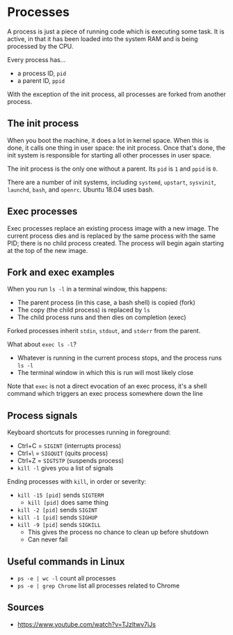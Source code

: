 Processes
=========

A process is just a piece of running code which is executing some task. It is active, in that it has been loaded into the system RAM and is being processed by the CPU.

Every process has...
- a process ID, `pid`
- a parent ID, `ppid`

With the exception of the init process, all processes are forked from another process.

The init process
----------------

When you boot the machine, it does a lot in kernel space. When this is done, it calls one thing in user space: the init process. Once that's done, the init system is responsible for starting all other processes in user space.

The init process is the only one without a parent. Its `pid` is `1` and `ppid` is `0`.

There are a number of init systems, including `systemd`, `upstart`, `sysvinit`, `launchd`, `bash`, and `openrc`. Ubuntu 18.04 uses bash.

Exec processes
--------------

Exec processes replace an existing process image with a new image. The current process dies and is replaced by the same process with the same PID; there is no child process created. The process will begin again starting at the top of the new image.

Fork and exec examples
----------------------

When you run `ls -l` in a terminal window, this happens:

- The parent process (in this case, a bash shell) is copied (fork)
- The copy (the child process) is replaced by `ls`
- The child process runs and then dies on completion (exec)

Forked processes inherit `stdin`, `stdout`, and `stderr` from the parent.

What about `exec ls -l`?

- Whatever is running in the current process stops, and the process runs `ls -l`
- The terminal window in which this is run will most likely close

Note that `exec` is not a direct evocation of an exec process, it's a shell command which triggers an exec process somewhere down the line

Process signals
---------------

Keyboard shortcuts for processes running in foreground:
- Ctrl+C = `SIGINT` (interrupts process)
- Ctrl+\\ = `SIGQUIT` (quits process)
- Ctrl+Z = `SIGTSTP` (suspends process)
- `kill -l` gives you a list of signals

Ending processes with `kill`, in order or severity:
- `kill -15 [pid]` sends `SIGTERM`
	- `kill [pid]` does same thing
- `kill -2 [pid]` sends `SIGINT`
- `kill -1 [pid]` sends `SIGHUP`
- `kill -9 [pid]` sends `SIGKILL`
	- This gives the process no chance to clean up before shutdown
	- Can never fail

Useful commands in Linux
------------------------

- `ps -e | wc -l` count all processes
- `ps -e | grep Chrome` list all processes related to Chrome

Sources
-------

- https://www.youtube.com/watch?v=TJzltwv7jJs
